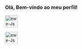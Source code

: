 ### Olá, Bem-vindo ao meu perfil!
<div align="left">

<a href="mailto:rafhael.matias@gmail.com"><img title="GMAIL" alt="ewe-Js" height="40" width="40" src="https://encrypted-tbn0.gstatic.com/images?q=tbn:ANd9GcTYrC2vQQE1Z7ConpeFW2c7bE3oGjbcBRlDhA&usqp=CAU" data-canonical-src="https://img.shields.io/badge/Gmail-D14836?style=for-the-badge&amp;logo=gmail&amp;logoColor=white" style="max-width: 100%;"></a>
 
<a href="https://instagram.com/rafhaelmatias" rel="nofollow"><img title="INSTAGRAM" align="center" alt="ewe-Js" height="40" width="40" src="https://encrypted-tbn0.gstatic.com/images?q=tbn:ANd9GcT5hN2ZLvM75ZYCzukAEEyM8CiCrcuQcgQzPg&usqp=CAU" data-canonical-src="https://img.shields.io/badge/Instagram-E4405F?style=for-the-badge&amp;logo=instagram&amp;logoColor=white"></a>
</div>
